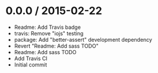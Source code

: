 
0.0.0 / 2015-02-22
==================

  * Readme: Add Travis badge
  * travis: Remove "iojs" testing
  * package: Add "better-assert" development dependency
  * Revert "Readme: Add sass TODO"
  * Readme: Add sass TODO
  * Add Travis CI
  * Initial commit
